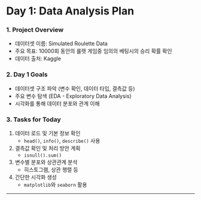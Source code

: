 # Day 1: Data Analysis Plan

### 1. Project Overview
- 데이터셋 이름: Simulated Roulette Data
- 주요 목표: 10000회 동안의 룰렛 게임중 임의의 베팅시의 승리 확률 확인
- 데이터 출처: Kaggle

### 2. Day 1 Goals
- 데이터셋 구조 파악 (변수 확인, 데이터 타입, 결측값 등)
- 주요 변수 탐색 (EDA - Exploratory Data Analysis)
- 시각화를 통해 데이터 분포와 관계 이해

### 3. Tasks for Today
1. 데이터 로드 및 기본 정보 확인
    - `head()`, `info()`, `describe()` 사용
2. 결측값 확인 및 처리 방안 계획
    - `isnull().sum()`
3. 변수별 분포와 상관관계 분석
    - 히스토그램, 상관 행렬 등
4. 간단한 시각화 생성
    - `matplotlib`와 `seaborn` 활용

---

